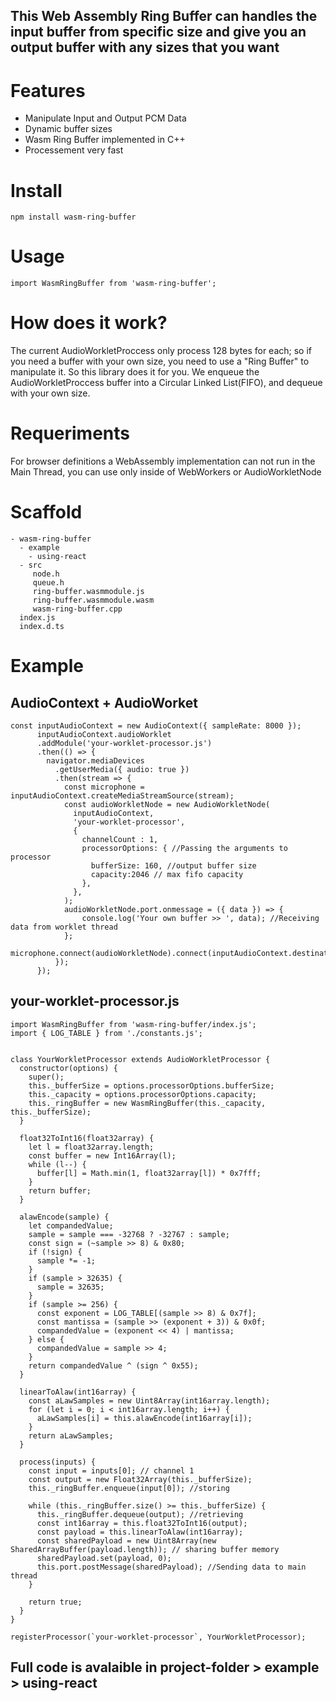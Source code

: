 ## This Web Assembly Ring Buffer can handles the input buffer from specific size and give you an output buffer with any sizes that you want

# Features

- Manipulate Input and Output PCM Data
- Dynamic buffer sizes
- Wasm Ring Buffer implemented in C++
- Processement very fast

# Install
```
npm install wasm-ring-buffer
```

# Usage
```
import WasmRingBuffer from 'wasm-ring-buffer';
```

# How does it work?

The current AudioWorkletProccess only process 128 bytes for each; so if you need a buffer with your own size, you need to use a "Ring Buffer" to manipulate it. So this library does it for you. We enqueue the AudioWorkletProccess buffer into a Circular Linked List(FIFO), and dequeue with your own size.

# Requeriments
For browser definitions a WebAssembly implementation can not run in the Main Thread, you can use only inside of WebWorkers or AudioWorkletNode

# Scaffold
```
- wasm-ring-buffer
  - example
    - using-react
  - src
     node.h
     queue.h
     ring-buffer.wasmmodule.js
     ring-buffer.wasmmodule.wasm
     wasm-ring-buffer.cpp
  index.js
  index.d.ts
```

# Example

## AudioContext + AudioWorket
```
const inputAudioContext = new AudioContext({ sampleRate: 8000 });
      inputAudioContext.audioWorklet
      .addModule('your-worklet-processor.js')
      .then(() => {
        navigator.mediaDevices
          .getUserMedia({ audio: true })
          .then(stream => {
            const microphone = inputAudioContext.createMediaStreamSource(stream);
            const audioWorkletNode = new AudioWorkletNode(
              inputAudioContext,
              'your-worklet-processor',
              {
                channelCount : 1,
                processorOptions: { //Passing the arguments to processor
                  bufferSize: 160, //output buffer size
                  capacity:2046 // max fifo capacity
                },
              },
            );
            audioWorkletNode.port.onmessage = ({ data }) => {
                console.log('Your own buffer >> ', data); //Receiving data from worklet thread
            };
            microphone.connect(audioWorkletNode).connect(inputAudioContext.destination);
          });
      });
```

## your-worklet-processor.js

```
import WasmRingBuffer from 'wasm-ring-buffer/index.js';
import { LOG_TABLE } from './constants.js';


class YourWorkletProcessor extends AudioWorkletProcessor {
  constructor(options) {
    super();
    this._bufferSize = options.processorOptions.bufferSize;
    this._capacity = options.processorOptions.capacity;
    this._ringBuffer = new WasmRingBuffer(this._capacity, this._bufferSize);
  }

  float32ToInt16(float32array) {
    let l = float32array.length;
    const buffer = new Int16Array(l);
    while (l--) {
      buffer[l] = Math.min(1, float32array[l]) * 0x7fff;
    }
    return buffer;
  }

  alawEncode(sample) {
    let compandedValue;
    sample = sample === -32768 ? -32767 : sample;
    const sign = (~sample >> 8) & 0x80;
    if (!sign) {
      sample *= -1;
    }
    if (sample > 32635) {
      sample = 32635;
    }
    if (sample >= 256) {
      const exponent = LOG_TABLE[(sample >> 8) & 0x7f];
      const mantissa = (sample >> (exponent + 3)) & 0x0f;
      compandedValue = (exponent << 4) | mantissa;
    } else {
      compandedValue = sample >> 4;
    }
    return compandedValue ^ (sign ^ 0x55);
  }

  linearToAlaw(int16array) {
    const aLawSamples = new Uint8Array(int16array.length);
    for (let i = 0; i < int16array.length; i++) {
      aLawSamples[i] = this.alawEncode(int16array[i]);
    }
    return aLawSamples;
  }

  process(inputs) {
    const input = inputs[0]; // channel 1
    const output = new Float32Array(this._bufferSize);
    this._ringBuffer.enqueue(input[0]); //storing

    while (this._ringBuffer.size() >= this._bufferSize) {
      this._ringBuffer.dequeue(output); //retrieving 
      const int16array = this.float32ToInt16(output); 
      const payload = this.linearToAlaw(int16array); 
      const sharedPayload = new Uint8Array(new SharedArrayBuffer(payload.length)); // sharing buffer memory
      sharedPayload.set(payload, 0);
      this.port.postMessage(sharedPayload); //Sending data to main thread
    }

    return true;
  }
}

registerProcessor(`your-worklet-processor`, YourWorkletProcessor);

```

## Full code is avalaible in project-folder > example > using-react

